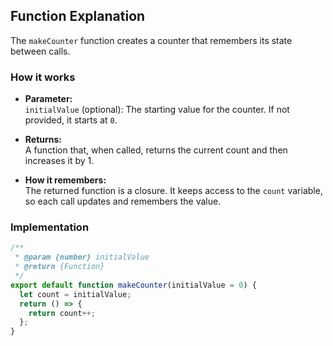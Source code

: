 ## Function Explanation

The `makeCounter` function creates a counter that remembers its state between
calls.

### How it works

- **Parameter:**  
  `initialValue` (optional): The starting value for the counter. If not
  provided, it starts at `0`.

- **Returns:**  
  A function that, when called, returns the current count and then increases it
  by 1.

- **How it remembers:**  
  The returned function is a closure. It keeps access to the `count` variable,
  so each call updates and remembers the value.

### Implementation

```js
/**
 * @param {number} initialValue
 * @return {Function}
 */
export default function makeCounter(initialValue = 0) {
  let count = initialValue;
  return () => {
    return count++;
  };
}
```
